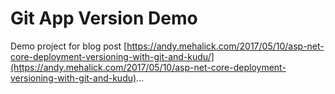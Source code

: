 # Git App Version Demo

Demo project for blog post [https://andy.mehalick.com/2017/05/10/asp-net-core-deployment-versioning-with-git-and-kudu/](https://andy.mehalick.com/2017/05/10/asp-net-core-deployment-versioning-with-git-and-kudu)...